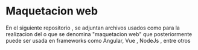 # Maquetacion web
 En el siguiente repositorio , se adjuntan archivos usados como para la realizacion del o que se denomina "maquetacion web"  que posteriormente puede ser usada en frameworks como Angular, Vue , NodeJs , entre otros
